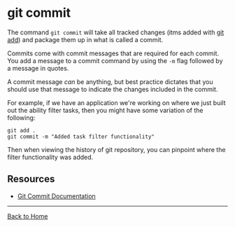# git commit

The command `git commit` will take all tracked changes (itms added with [git add](./Add.md)) and package them up in what is called a commit.

Commits come with commit messages that are required for each commit. You add a message to a commit command by using the `-m` flag followed by a message in quotes.

A commit message _can_ be anything, but best practice dictates that you should use that message to indicate the changes included in the commit.

For example, if we have an application we're working on where we just built out the ability filter tasks, then you might have some variation of the following:

    git add .
    git commit -m "Added task filter functionality"

Then when viewing the history of git repository, you can pinpoint where the filter functionality was added.

## Resources
- [Git Commit Documentation](https://git-scm.com/docs/git-commit)

---

[Back to Home](../README.md)